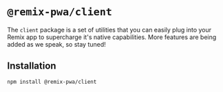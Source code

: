 # `@remix-pwa/client`

The `client` package is a set of utilities that you can easily plug into your Remix app to supercharge it's native capabilities. More features are being added as we speak, so stay tuned!

## Installation

```bash
npm install @remix-pwa/client
```
